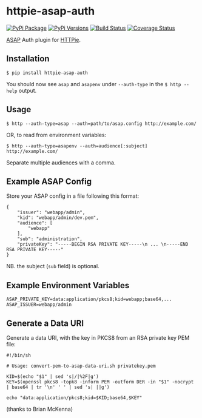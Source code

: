 httpie-asap-auth
================

[![PyPi Package](https://img.shields.io/pypi/v/httpie-asap-auth.svg)](https://pypi.python.org/pypi/httpie-asap-auth) 
[![PyPi Versions](https://img.shields.io/pypi/pyversions/httpie-asap-auth.svg)](https://pypi.python.org/pypi/httpie-asap-auth) 
[![Build Status](https://travis-ci.org/jasonfriedland/httpie-asap-auth.svg?branch=master)](https://travis-ci.org/jasonfriedland/httpie-asap-auth) 
[![Coverage Status](https://coveralls.io/repos/github/jasonfriedland/httpie-asap-auth/badge.svg?branch=master)](https://coveralls.io/github/jasonfriedland/httpie-asap-auth?branch=master)

[ASAP](https://s2sauth.bitbucket.io/) Auth plugin for [HTTPie](https://httpie.org/).


Installation
------------

    $ pip install httpie-asap-auth


You should now see `asap` and `asapenv` under `--auth-type` in the `$ http --help` output.


Usage
-----

    $ http --auth-type=asap --auth=path/to/asap.config http://example.com/

OR, to read from environment variables:

    $ http --auth-type=asapenv --auth=audience[:subject] http://example.com/

Separate multiple audiences with a comma.

Example ASAP Config
-------------------

Store your ASAP config in a file following this format:

```
{
    "issuer": "webapp/admin",
    "kid": "webapp/admin/dev.pem",
    "audience": [
        "webapp"
    ],
    "sub": "administration",
    "privateKey": "-----BEGIN RSA PRIVATE KEY-----\n ... \n-----END RSA PRIVATE KEY-----"
}
```
NB. the subject (`sub` field) is optional. 

Example Environment Variables
-----------------------------

    ASAP_PRIVATE_KEY=data:application/pkcs8;kid=webapp;base64,...
    ASAP_ISSUER=webapp/admin


Generate a Data URI
-------------------

Generate a data URI, with the key in PKCS8 from an RSA private key PEM file:


    #!/bin/sh

    # Usage: convert-pem-to-asap-data-uri.sh privatekey.pem

    KID=$(echo "$1" | sed 's|/|%2F|g')
    KEY=$(openssl pkcs8 -topk8 -inform PEM -outform DER -in "$1" -nocrypt | base64 | tr '\n' ' ' | sed 's| ||g')

    echo "data:application/pkcs8;kid=$KID;base64,$KEY"

(thanks to Brian McKenna)

